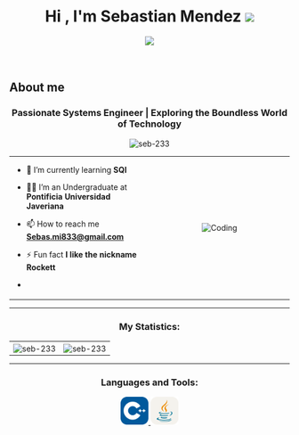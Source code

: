<h1 align="center"><b>Hi , I'm Sebastian Mendez </b><img src="https://media.giphy.com/media/hvRJCLFzcasrR4ia7z/giphy.gif" width="35"></h1>
<!--  -->
<p align="center">
  <a href="https://github.com/DenverCoder1/readme-typing-svg"><img src="https://readme-typing-svg.herokuapp.com?font=Time+New+Roman&color=cyan&size=25&center=true&vCenter=true&width=600&height=100&lines=Passionate+Student..&hearts;++;Self-taught+Front-End+Developer,;Systems+Engineering+Student,;Active+Learner/Researcher,;Love+to+learn+new+stuffs.."></a>
</p>


<br>

##  **About me**

<h3 align="center">Passionate Systems Engineer | Exploring the Boundless World of Technology</h3>
<p align="center"> <img src="https://komarev.com/ghpvc/?username=seb-233&label=Profile%20views&color=0e75b6&style=flat" alt="seb-233" /> </p>

<table align="center">
<tr border="none">
<td width="50%" align="left">
  
- 🌱 I’m currently learning **SQl**

- 🧑‍🎓 I’m an Undergraduate at **Pontificia Universidad Javeriana**

- 📫 How to reach me **Sebas.mi833@gmail.com**
  
- ⚡ Fun fact **I like the nickname Rockett**

- </td>
<td width="50%" align="center">

  <img align="center" alt="Coding" width="450" src="https://repository-images.githubusercontent.com/588181932/e36ec678-7984-4cdd-8e4c-a3932772ff8e">
  
  </td>
</tr>

</table>

---

<h3 align="center">My Statistics:</h3>
<p align="center">
<table align="center">
<tr border="none">
<td width="50%" align="left">

<img align="center" src="https://github-readme-stats.vercel.app/api?username=seb-233&show_icons=true&theme=dark&bg_color=030303&locale=en" alt="seb-233" />

</td>

<td width="50%" align="center">

<img align="center" src="https://github-readme-streak-stats.herokuapp.com/?user=seb-233&theme=dark" alt="seb-233" />
</td>

</tr>
</table>

---
<h3 align="center">Languages and Tools:</h3>
<p align="center"> <a href="https://www.w3schools.com/cpp/" target="_blank" rel="noreferrer"> <img src="https://github.com/tandpfun/skill-icons/blob/main/icons/CPP.svg" alt="cplusplus" width="50" height="50"/> <a href="https://www.java.com" target="_blank" rel="noreferrer"> <img src="https://github.com/tandpfun/skill-icons/blob/main/icons/Java-Light.svg" alt="java" width="50" height="50"/> 




